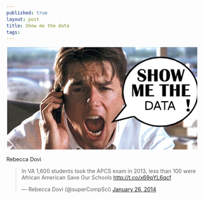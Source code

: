 ```yaml
---
published: true
layout: post
title: Show me the data
tags: 
---
```



![Show me the data](/img/show-me-the-data/showme.png) 


Rebecca Dovi 
<blockquote class="twitter-tweet" lang="en"><p>In VA 1,600 students took the APCS exam in 2013, less than 100 were African American&#10;&#10;Save Our Schools <a href="http://t.co/x69qYL6qcf">http://t.co/x69qYL6qcf</a></p>&mdash; Rebecca Dovi (@superCompSci) <a href="https://twitter.com/superCompSci/statuses/427560486092414976">January 26, 2014</a></blockquote>
<script async src="//platform.twitter.com/widgets.js" charset="utf-8"></script>


